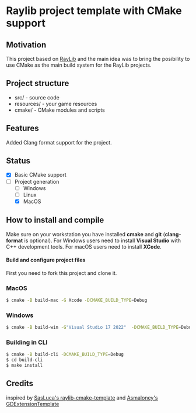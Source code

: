 # Raylib project template with CMake support #

## Motivation ##

This project based on [RayLib](https://github.com/raysan5/raylib) and the main idea was to bring the posibility to use CMake as the main build system for the RayLib projects.

## Project structure ##
- src/ - source code
- resources/ - your game resources
- cmake/ - CMake modules and scripts

## Features

Added Clang format support for the project.

## Status

- [x] Basic CMake support
- [ ] Project generation
  - [ ] Windows
  - [ ] Linux
  - [x] MacOS

## How to install and compile
Make sure on your workstation you have installed **cmake** and **git** (**clang-format** is optional).
For Windows users need to install **Visual Studio** with C++ development tools.
For macOS users need to install **XCode**.

#### Build and configure project files ####
First you need to fork this project and clone it.

### MacOS
```bash
$ cmake -B build-mac -G Xcode -DCMAKE_BUILD_TYPE=Debug
``` 

### Windows
```bash
$ cmake -B build-win -G"Visual Studio 17 2022"  -DCMAKE_BUILD_TYPE=Debug
```

### Building in CLI
```bash
$ cmake -B build-cli -DCMAKE_BUILD_TYPE=Debug
$ cd build-cli
$ make install
```

## Credits
inspired by [SasLuca's raylib-cmake-template](https://github.com/SasLuca/raylib-cmake-template) and [Asmaloney's GDExtensionTemplate](https://github.com/asmaloney/GDExtensionTemplate)

